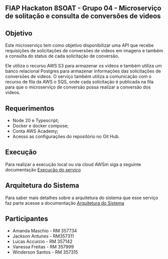 ## FIAP Hackaton 8SOAT - Grupo 04 - Microserviço de solitação e consulta de conversões de videos

## Objetivo

Este microserviço tem como objetivo disponibilizar uma API que recebe requisições de solicitações de conversões de videos em imagens e também a consulta do status de cada solicitação de conversão. 

Ele utiliza o recurso AWS S3 para armazenar os videos e também utiliza um banco relacional Postgres para armazenar informações das solicitações de conversões de videos. O serviço também utiliza a comunicação com o recurso de fila da AWS o SQS, onde cada solicitação é publicada na fila para que o microserviço de conversão possa realizar a conversão dos videos.

## Requerimentos
- Node 20 e Typescript;
- Docker e docker compose;
- Conta AWS Academy;
- Acesso as configurações do repositório no Git Hub.

## Execução

Para realizar a execução local ou via cloud AWSm siga a seguinte documentação [Execução do serviço](./docs/RUN_CONFIGURATION.md) 

## Arquitetura do Sistema

Para saber mais detalhes sobre a arquitetura do sistema que esse serviço faz parte acesse a documentação [Arquitetura do Sistema](./docs/SYSTEM_ARCHITECTURE.md)

## Participantes

- Amanda Maschio - RM 357734
- Jackson Antunes - RM357311
- Lucas Accurcio - RM 357142
- Vanessa Freitas - RM 357999
- Winderson Santos - RM 357315
